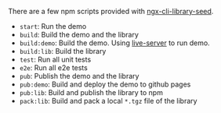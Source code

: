 There are a few npm scripts provided with [ngx-cli-library-seed](https://github.com/isaacplmann/ngx-cli-library-seed).

- `start`: Run the demo
- `build`: Build the demo and the library
- `build:demo`: Build the demo. Using [live-server](https://www.npmjs.com/package/live-server) to run demo.
- `build:lib`: Build the library
- `test`: Run all unit tests
- `e2e`: Run all e2e tests
- `pub`: Publish the demo and the library
- `pub:demo`: Build and deploy the demo to github pages
- `pub:lib`: Build and publish the library to npm
- `pack:lib`: Build and pack a local `*.tgz` file of the library
